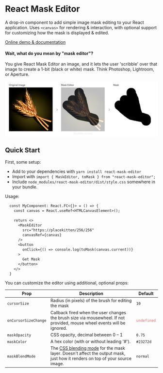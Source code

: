 # React Mask Editor

A drop-in component to add simple image mask editing to your React application. Uses `<canvas>` for rendering & interaction, with optional support for customizing how the mask is displayed & edited.

[Online demo &amp; documentation](https://docs.voliere.dev/react-mask-editor)

#### Wait, what do you mean by "mask editor"?

You give React Mask Editor an image, and it lets the user 'scribble' over that image to create a 1-bit (black or white) mask. Think Photoshop, Lightroom, or Aperture.

![](/docs/example.png)

## Quick Start

First, some setup:

  * Add to your dependencies with `yarn install react-mask-editor`
  * Import with `import { MaskEditor, toMask } from "react-mask-editor";`
  * Include `node_modules/react-mask-editor/dist/style.css` somewhere in your bundle.

Usage:

```tsx
  const MyComponent: React.FC<{}> = () => {
    const canvas = React.useRef<HTMLCanvasElement>();

    return <>
      <MaskEditor
        src="https://placekitten/256/256"
        canvasRef={canvas}
      />
      <button
        onClick={() => console.log(toMask(canvas.current))}
      >
        Get Mask
      </button>
    </>
  }
```

You can customize the editor using additional, optional props:

<table class="bp4-html-table bp4-html-table-striped"><thead><tr><th>Prop</th><th>Description</th><th>Default</th></tr></thead><tbody><tr><td><code>cursorSize</code></td><td>Radius (in pixels) of the brush for editing the mask</td><td><code>10</code></td></tr><tr><td><code>onCursorSizeChange</code></td><td>Callback fired when the user changes the brush size via mousewheel. If not provided, mouse wheel events will be ignored.</td><td><code style="color: rgb(231, 106, 110);">undefined</code></td></tr><tr><td><code>maskOpacity</code></td><td>CSS opacity, decimal between 0 – 1</td><td><code>0.75</code></td></tr><tr><td><code>maskColor</code></td><td>A hex color (with or without leading '#').</td><td><code>#23272d</code></td></tr><tr><td><code>maskBlendMode</code></td><td>The <a href="https://developer.mozilla.org/en-US/docs/Web/CSS/blend-mode">CSS blending mode</a> for the mask layer. Doesn't affect the output mask, just how it renders on top of your source image.</td><td><code>normal</code></td></tr></tbody></table>

